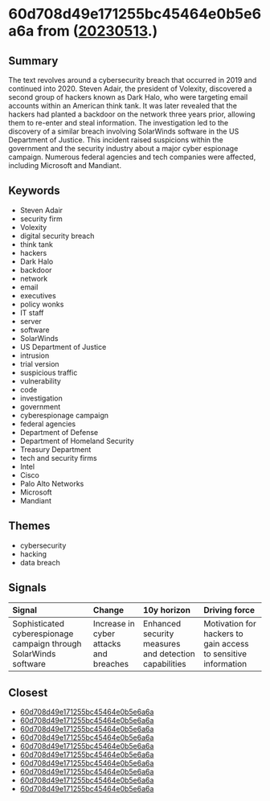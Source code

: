 # 60d708d49e171255bc45464e0b5e6a6a from ([20230513](https://kghosh.substack.com/p/20230513).)

## Summary

The text revolves around a cybersecurity breach that occurred in 2019 and continued into 2020. Steven Adair, the president of Volexity, discovered a second group of hackers known as Dark Halo, who were targeting email accounts within an American think tank. It was later revealed that the hackers had planted a backdoor on the network three years prior, allowing them to re-enter and steal information. The investigation led to the discovery of a similar breach involving SolarWinds software in the US Department of Justice. This incident raised suspicions within the government and the security industry about a major cyber espionage campaign. Numerous federal agencies and tech companies were affected, including Microsoft and Mandiant.

## Keywords

* Steven Adair
* security firm
* Volexity
* digital security breach
* think tank
* hackers
* Dark Halo
* backdoor
* network
* email
* executives
* policy wonks
* IT staff
* server
* software
* SolarWinds
* US Department of Justice
* intrusion
* trial version
* suspicious traffic
* vulnerability
* code
* investigation
* government
* cyberespionage campaign
* federal agencies
* Department of Defense
* Department of Homeland Security
* Treasury Department
* tech and security firms
* Intel
* Cisco
* Palo Alto Networks
* Microsoft
* Mandiant

## Themes

* cybersecurity
* hacking
* data breach

## Signals

| Signal                                                            | Change                                 | 10y horizon                                           | Driving force                                                  |
|:------------------------------------------------------------------|:---------------------------------------|:------------------------------------------------------|:---------------------------------------------------------------|
| Sophisticated cyberespionage campaign through SolarWinds software | Increase in cyber attacks and breaches | Enhanced security measures and detection capabilities | Motivation for hackers to gain access to sensitive information |

## Closest

* [60d708d49e171255bc45464e0b5e6a6a](60d708d49e171255bc45464e0b5e6a6a)
* [60d708d49e171255bc45464e0b5e6a6a](60d708d49e171255bc45464e0b5e6a6a)
* [60d708d49e171255bc45464e0b5e6a6a](60d708d49e171255bc45464e0b5e6a6a)
* [60d708d49e171255bc45464e0b5e6a6a](60d708d49e171255bc45464e0b5e6a6a)
* [60d708d49e171255bc45464e0b5e6a6a](60d708d49e171255bc45464e0b5e6a6a)
* [60d708d49e171255bc45464e0b5e6a6a](60d708d49e171255bc45464e0b5e6a6a)
* [60d708d49e171255bc45464e0b5e6a6a](60d708d49e171255bc45464e0b5e6a6a)
* [60d708d49e171255bc45464e0b5e6a6a](60d708d49e171255bc45464e0b5e6a6a)
* [60d708d49e171255bc45464e0b5e6a6a](60d708d49e171255bc45464e0b5e6a6a)
* [60d708d49e171255bc45464e0b5e6a6a](60d708d49e171255bc45464e0b5e6a6a)